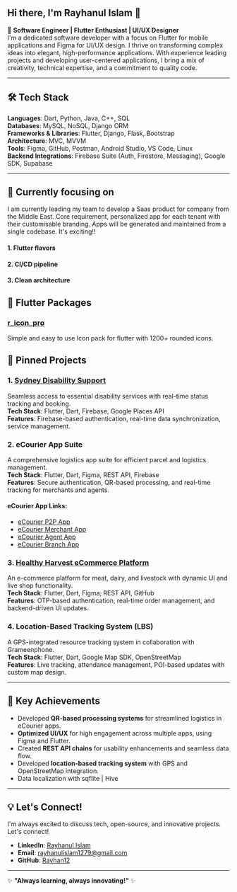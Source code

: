 ## Hi there, I'm Rayhanul Islam 👋

🚀 **Software Engineer | Flutter Enthusiast | UI/UX Designer**  
I'm a dedicated software developer with a focus on Flutter for mobile applications and Figma for UI/UX design. I thrive on transforming complex ideas into elegant, high-performance applications. With experience leading projects and developing user-centered applications, I bring a mix of creativity, technical expertise, and a commitment to quality code.

---

## 🛠️ **Tech Stack**

**Languages**: Dart, Python, Java, C++, SQL  
**Databases**: MySQL, NoSQL, Django ORM  
**Frameworks & Libraries**: Flutter, Django, Flask, Bootstrap  
**Architecture**: MVC, MVVM  
**Tools**: Figma, GitHub, Postman, Android Studio, VS Code, Linux  
**Backend Integrations**: Firebase Suite (Auth, Firestore, Messaging), Google SDK, Supabase  

---
## 📌 **Currently focusing on**
I am currently leading my team to develop a Saas product for company from the Middle East. 
Core requirement, personalized app for each tenant with their customisable branding.
Apps will be generated and maintained from a single codebase. 
It's exciting!!    

#### 1. Flutter flavors 
#### 2. CI/CD pipeline
#### 3. Clean architecture


## 📌 **Flutter Packages**
### [r_icon_pro](https://pub.dev/packages/r_icon_pro) 
Simple and easy to use Icon pack for flutter with 1200+ rounded icons. 

## 📌 **Pinned Projects**

### 1. [Sydney Disability Support](https://play.google.com/store/apps/details?id=com.cuebites.sds&pcampaignid=web_share)
Seamless access to essential disability services with real-time status tracking and booking.  
**Tech Stack**: Flutter, Dart, Firebase, Google Places API  
**Features**: Firebase-based authentication, real-time data synchronization, service management.  

### 2. eCourier App Suite
A comprehensive logistics app suite for efficient parcel and logistics management.  
**Tech Stack**: Flutter, Dart, Figma, REST API, Firebase  
**Features**: Secure authentication, QR-based processing, and real-time tracking for merchants and agents.
#### eCourier App Links:
- [eCourier P2P App](https://play.google.com/store/apps/details?id=com.ecourier.p2p&pcampaignid=web_share)
- [eCourier Merchant App](https://play.google.com/store/apps/details?id=com.ecourier.merchant&pcampaignid=web_share)
- [eCourier Agent App](https://play.google.com/store/apps/details?id=com.ecourier.agent&pcampaignid=web_share)
- [eCourier Branch App](https://play.google.com/store/apps/details?id=com.ecourier.branch&pcampaignid=web_share)

### 3. [Healthy Harvest eCommerce Platform](https://play.google.com/store/apps/details?id=com.techtrioz.farmapplication&pcampaignid=web_share)
An e-commerce platform for meat, dairy, and livestock with dynamic UI and live shop functionality.  
**Tech Stack**: Flutter, Dart, Figma, REST API, GitHub  
**Features**: OTP-based authentication, real-time order management, and backend-driven UI updates.

### 4. Location-Based Tracking System (LBS)
A GPS-integrated resource tracking system in collaboration with Grameenphone.  
**Tech Stack**: Flutter, Dart, Google Map SDK, OpenStreetMap  
**Features**: Live tracking, attendance management, POI-based updates with custom map design.

---

## 🎯 **Key Achievements**

- Developed **QR-based processing systems** for streamlined logistics in eCourier apps.
- **Optimized UI/UX** for high engagement across multiple apps, using Figma and Flutter.
- Created **REST API chains** for usability enhancements and seamless data flow.
- Developed **location-based tracking system** with GPS and OpenStreetMap integration.
- Data localization with sqflite | Hive

---

## 💡 **Let's Connect!**

I'm always excited to discuss tech, open-source, and innovative projects. Let's connect!

- **LinkedIn**: [Rayhanul Islam](http://www.linkedin.com/in/rayhanul-islam-234256205)
- **Email**: rayhanulislam1279@gmail.com
- **GitHub**: [Rayhan12](https://github.com/Rayhan12)

---

✨ **"Always learning, always innovating!"** ✨

